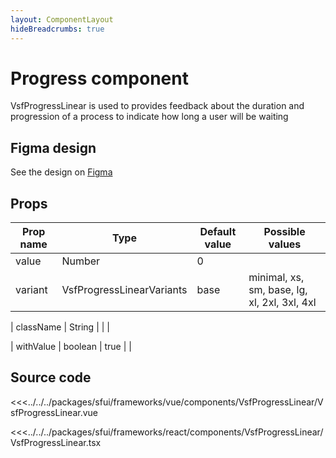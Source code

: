 ```yaml
---
layout: ComponentLayout
hideBreadcrumbs: true
---
```

#  Progress component

VsfProgressLinear is used to provides feedback about the duration and progression of a process to indicate how long a user will be waiting

<Generate />

## Figma design

See the design on [Figma](https://www.figma.com/file/Cx2jw34waZltkapwq7j7aT/SFUI-2-%7C-Design-Kit-(early-alpha)?node-id=10561%3A5464&t=eAc5joFjkRlZwK2p-0)

## Props


| Prop name             | Type                       | Default value | Possible values                              |
|-----------------------|----------------------------|---------------|----------------------------------------      |
|  value                |  Number                    |  0            |                                              |
|  variant              |  VsfProgressLinearVariants |   base        | minimal, xs, sm, base, lg, xl, 2xl, 3xl, 4xl |
<!-- react -->
| className             |  String                    |               |                                              |
<!-- end react -->
|  withValue            |  boolean                   |   true        |                                              |


## Source code

<!-- vue -->
<<<../../../packages/sfui/frameworks/vue/components/VsfProgressLinear/VsfProgressLinear.vue
<!-- end vue -->
<!-- react -->
<<<../../../packages/sfui/frameworks/react/components/VsfProgressLinear/VsfProgressLinear.tsx
<!-- end react -->
